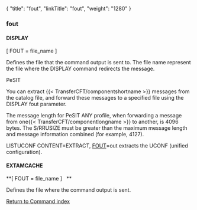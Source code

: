 {
    "title": "fout",
    "linkTitle": "fout",
    "weight": "1280"
}<span id="fout"></span>

### fout

#### DISPLAY

\[ FOUT = file\_name \]

Defines the file that the
command output is sent to. The file name represent the file where the
DISPLAY command redirects the message.

PeSIT

You can extract  {{< TransferCFT/componentshortname  >}} messages from the catalog file, and forward these messages to a specified file using the DISPLAY fout parameter.

The message length for PeSIT ANY profile, when forwarding a message from one{{< TransferCFT/componentlongname  >}} to another, is 4096 bytes. The S/RRUSIZE must be greater than the maximum message length and message information combined (for example, 4127).

LISTUCONF CONTENT=EXTRACT, <a href="#" class="selected">FOUT</a>=out extracts the UCONF (unified configuration).

#### EXTAMCACHE

**\[ FOUT = file\_name \]
  **

Defines the file where the
command output is sent.

[Return to Command index](../../)
